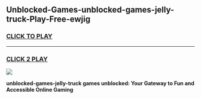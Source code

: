 
## Unblocked-Games-unblocked-games-jelly-truck-Play-Free-ewjig
<h3>
<a href="https://premium76.site?title=unblocked-games-jelly-truck&ref=21A">CLICK TO PLAY</a></h3>
<hr>

<h3>
<a href="https://premium76.site?title=unblocked-games-jelly-truck&ref=21A">CLICK 2 PLAY</a>
  
</h3>

<a href="https://premium76.site?title=unblocked-games-jelly-truck&ref=21A"><img src="https://clearcache.store/games.png"></a>


**unblocked-games-jelly-truck games unblocked: Your Gateway to Fun and Accessible Online Gaming**

